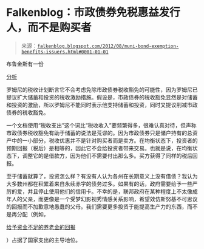 <!--yml

分类：未分类

日期：2024 年 05 月 12 日 20:24:04

-->

# Falkenblog：市政债券免税惠益发行人，而不是购买者

> 来源：[`falkenblog.blogspot.com/2012/08/muni-bond-exemption-benefits-issuers.html#0001-01-01`](http://falkenblog.blogspot.com/2012/08/muni-bond-exemption-benefits-issuers.html#0001-01-01)

布鲁金斯有一份

[分析](http://www.brookings.edu/research/papers/2012/08/01-tax-reform-brown-gale-looney)

罗姆尼的税收计划断言它不会考虑免除市政债券税收豁免的可能性，因为罗姆尼已提议扩大储蓄和投资的税收激励措施。假设是，市政债券的税收豁免显然是对储蓄和投资的激励，所以罗姆尼不能同时表示他支持储蓄和投资，同时又提议削减市政债券的税收豁免。

一个文档使用“税收支出”这个词比“税收收入”要频繁得多，很难认真对待，但声称市政债券税收豁免有助于储蓄的说法是荒谬的。因为市政债券只是储户持有的总资产中的一小部分，税收优惠并不是针对购买者而是卖方。在均衡状态下，投资者的预期回报（税后）是相等的，因此它不会给投资者带来交易。也就是说，在均衡状态下，调整它的是借款方，因为他们不需要付出那么多。买方获得了同样的税后回报。

至于储蓄就算了，投资怎么样？有没有人认为各州在长期意义上没有借债？我认为大多数州都在积累着来自永续赤字的债务过多。如果有的话，政府需要给予一些严厉的爱，并且停止使用他们的信用卡。不幸的是，联邦政府在某种程度上不太像成年人的父亲，而更像是一个受梦幻影视秀情感关系影响，希望效仿斯努基不可思议的回报而不加歉意地愚蠢的父母。我们需要更多投资于能提高生产力的东西，而不是再分配（例如，

[给予资金不足的养老金的回报](http://mediatrackers.org/2011/06/01/did-80-of-federal-stimulus-funds-go-to-public-unions/)

）占据了国家支出的主导地位。
